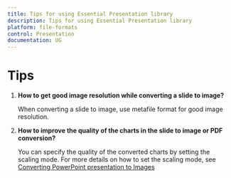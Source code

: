 ```yaml
---
title: Tips for using Essential Presentation library
description: Tips for using Essential Presentation library
platform: file-formats
control: Presentation
documentation: UG
---
```


# Tips

1. **How to get good image resolution while converting a slide to image?**

   When converting a slide to image, use metafile format for good image resolution.

2. **How to improve the quality of the charts in the slide to image or PDF conversion?**

   You can specify the quality of the converted charts by setting the scaling mode. For more details on how to set the scaling mode, see [Converting PowerPoint presentation to Images](http://help.syncfusion.com/file-formats/presentation/conversion#converting-powerpoint-presentation-to-images)

